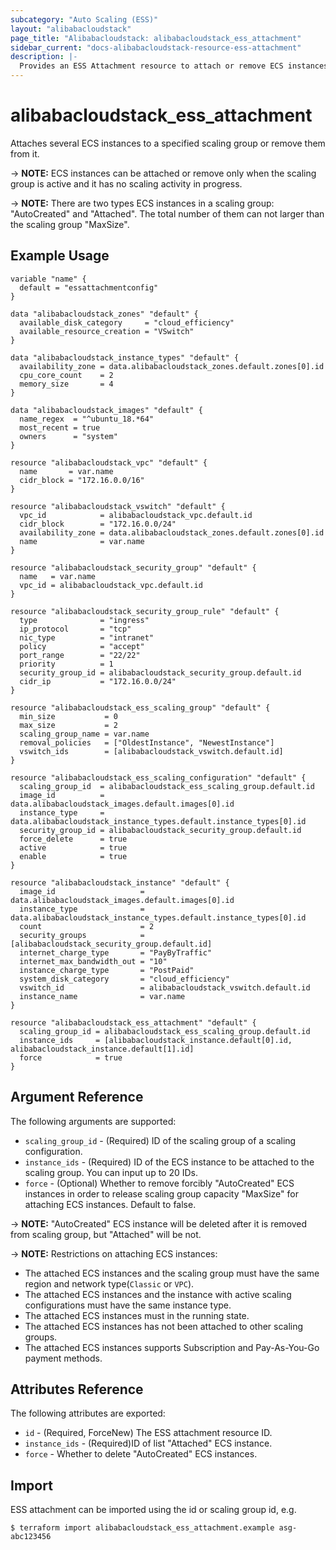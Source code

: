 ```yaml
---
subcategory: "Auto Scaling (ESS)"
layout: "alibabacloudstack"
page_title: "Alibabacloudstack: alibabacloudstack_ess_attachment"
sidebar_current: "docs-alibabacloudstack-resource-ess-attachment"
description: |- 
  Provides an ESS Attachment resource to attach or remove ECS instances.
---
```


# alibabacloudstack_ess_attachment

Attaches several ECS instances to a specified scaling group or remove them from it.

-> **NOTE:** ECS instances can be attached or remove only when the scaling group is active and it has no scaling
activity in progress.

-> **NOTE:** There are two types ECS instances in a scaling group: "AutoCreated" and "Attached". The total number of
them can not larger than the scaling group "MaxSize".

## Example Usage


```
variable "name" {
  default = "essattachmentconfig"
}

data "alibabacloudstack_zones" "default" {
  available_disk_category     = "cloud_efficiency"
  available_resource_creation = "VSwitch"
}

data "alibabacloudstack_instance_types" "default" {
  availability_zone = data.alibabacloudstack_zones.default.zones[0].id
  cpu_core_count    = 2
  memory_size       = 4
}

data "alibabacloudstack_images" "default" {
  name_regex  = "^ubuntu_18.*64"
  most_recent = true
  owners      = "system"
}

resource "alibabacloudstack_vpc" "default" {
  name       = var.name
  cidr_block = "172.16.0.0/16"
}

resource "alibabacloudstack_vswitch" "default" {
  vpc_id            = alibabacloudstack_vpc.default.id
  cidr_block        = "172.16.0.0/24"
  availability_zone = data.alibabacloudstack_zones.default.zones[0].id
  name              = var.name
}

resource "alibabacloudstack_security_group" "default" {
  name   = var.name
  vpc_id = alibabacloudstack_vpc.default.id
}

resource "alibabacloudstack_security_group_rule" "default" {
  type              = "ingress"
  ip_protocol       = "tcp"
  nic_type          = "intranet"
  policy            = "accept"
  port_range        = "22/22"
  priority          = 1
  security_group_id = alibabacloudstack_security_group.default.id
  cidr_ip           = "172.16.0.0/24"
}

resource "alibabacloudstack_ess_scaling_group" "default" {
  min_size           = 0
  max_size           = 2
  scaling_group_name = var.name
  removal_policies   = ["OldestInstance", "NewestInstance"]
  vswitch_ids        = [alibabacloudstack_vswitch.default.id]
}

resource "alibabacloudstack_ess_scaling_configuration" "default" {
  scaling_group_id  = alibabacloudstack_ess_scaling_group.default.id
  image_id          = data.alibabacloudstack_images.default.images[0].id
  instance_type     = data.alibabacloudstack_instance_types.default.instance_types[0].id
  security_group_id = alibabacloudstack_security_group.default.id
  force_delete      = true
  active            = true
  enable            = true
}

resource "alibabacloudstack_instance" "default" {
  image_id                   = data.alibabacloudstack_images.default.images[0].id
  instance_type              = data.alibabacloudstack_instance_types.default.instance_types[0].id
  count                      = 2
  security_groups            = [alibabacloudstack_security_group.default.id]
  internet_charge_type       = "PayByTraffic"
  internet_max_bandwidth_out = "10"
  instance_charge_type       = "PostPaid"
  system_disk_category       = "cloud_efficiency"
  vswitch_id                 = alibabacloudstack_vswitch.default.id
  instance_name              = var.name
}

resource "alibabacloudstack_ess_attachment" "default" {
  scaling_group_id = alibabacloudstack_ess_scaling_group.default.id
  instance_ids     = [alibabacloudstack_instance.default[0].id, alibabacloudstack_instance.default[1].id]
  force            = true
}
```

## Argument Reference

The following arguments are supported:

* `scaling_group_id` - (Required) ID of the scaling group of a scaling configuration. 
* `instance_ids` - (Required) ID of the ECS instance to be attached to the scaling group. You can input up to 20 IDs.
* `force` - (Optional) Whether to remove forcibly "AutoCreated" ECS instances in order to release scaling group
  capacity "MaxSize" for attaching ECS instances. Default to false.

-> **NOTE:** "AutoCreated" ECS instance will be deleted after it is removed from scaling group, but "Attached" will be
not.

-> **NOTE:** Restrictions on attaching ECS instances:

- The attached ECS instances and the scaling group must have the same region and network type(`Classic` or `VPC`).
- The attached ECS instances and the instance with active scaling configurations must have the same instance type.
- The attached ECS instances must in the running state.
- The attached ECS instances has not been attached to other scaling groups.
- The attached ECS instances supports Subscription and Pay-As-You-Go payment methods.

## Attributes Reference

The following attributes are exported:

* `id` - (Required, ForceNew) The ESS attachment resource ID.
* `instance_ids` - (Required)ID of list "Attached" ECS instance.
* `force` - Whether to delete "AutoCreated" ECS instances.

## Import

ESS attachment can be imported using the id or scaling group id, e.g.

```
$ terraform import alibabacloudstack_ess_attachment.example asg-abc123456
```